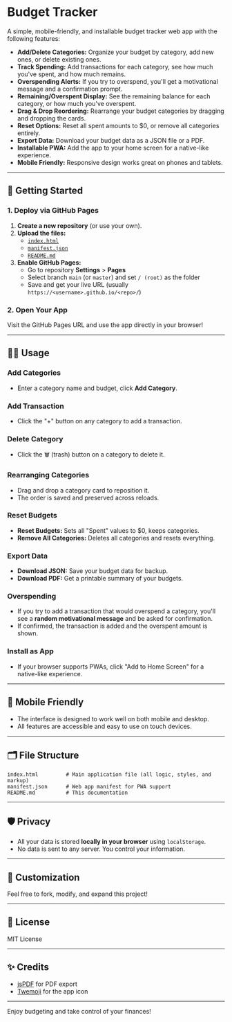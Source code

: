 # Budget Tracker

A simple, mobile-friendly, and installable budget tracker web app with the following features:

- **Add/Delete Categories:** Organize your budget by category, add new ones, or delete existing ones.
- **Track Spending:** Add transactions for each category, see how much you've spent, and how much remains.
- **Overspending Alerts:** If you try to overspend, you'll get a motivational message and a confirmation prompt.
- **Remaining/Overspent Display:** See the remaining balance for each category, or how much you've overspent.
- **Drag & Drop Reordering:** Rearrange your budget categories by dragging and dropping the cards.
- **Reset Options:** Reset all spent amounts to $0, or remove all categories entirely.
- **Export Data:** Download your budget data as a JSON file or a PDF.
- **Installable PWA:** Add the app to your home screen for a native-like experience.
- **Mobile Friendly:** Responsive design works great on phones and tablets.

---

## 🚀 Getting Started

### 1. Deploy via GitHub Pages

1. **Create a new repository** (or use your own).
2. **Upload the files:**
    - [`index.html`](./index.html)
    - [`manifest.json`](./manifest.json)
    - [`README.md`](./README.md)
3. **Enable GitHub Pages:**
    - Go to repository **Settings** > **Pages**
    - Select branch `main` (or `master`) and set `/ (root)` as the folder
    - Save and get your live URL (usually `https://<username>.github.io/<repo>/`)

### 2. Open Your App

Visit the GitHub Pages URL and use the app directly in your browser!

---

## 🧑‍💻 Usage

### Add Categories

- Enter a category name and budget, click **Add Category**.

### Add Transaction

- Click the "+" button on any category to add a transaction.

### Delete Category

- Click the 🗑️ (trash) button on a category to delete it.

### Rearranging Categories

- Drag and drop a category card to reposition it.
- The order is saved and preserved across reloads.

### Reset Budgets

- **Reset Budgets:** Sets all "Spent" values to $0, keeps categories.
- **Remove All Categories:** Deletes all categories and resets everything.

### Export Data

- **Download JSON:** Save your budget data for backup.
- **Download PDF:** Get a printable summary of your budgets.

### Overspending

- If you try to add a transaction that would overspend a category, you'll see a **random motivational message** and be asked for confirmation.
- If confirmed, the transaction is added and the overspent amount is shown.

### Install as App

- If your browser supports PWAs, click "Add to Home Screen" for a native-like experience.

---

## 📱 Mobile Friendly

- The interface is designed to work well on both mobile and desktop.
- All features are accessible and easy to use on touch devices.

---

## 🗂️ File Structure

```
index.html         # Main application file (all logic, styles, and markup)
manifest.json      # Web app manifest for PWA support
README.md          # This documentation
```

---

## 🛡️ Privacy

- All your data is stored **locally in your browser** using `localStorage`.
- No data is sent to any server. You control your information.

---

## 📝 Customization

Feel free to fork, modify, and expand this project!

---

## 📄 License

MIT License

---

## ✨ Credits

- [jsPDF](https://github.com/parallax/jsPDF) for PDF export
- [Twemoji](https://github.com/twitter/twemoji) for the app icon

---

Enjoy budgeting and take control of your finances!  
